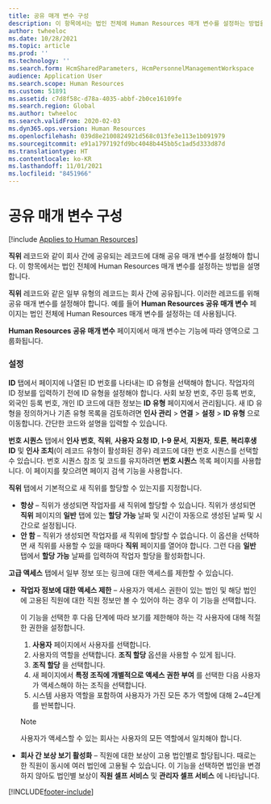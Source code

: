 ```yaml
---
title: 공유 매개 변수 구성
description: 이 항목에서는 법인 전체에 Human Resources 매개 변수를 설정하는 방법을 설명합니다.
author: twheeloc
ms.date: 10/28/2021
ms.topic: article
ms.prod: ''
ms.technology: ''
ms.search.form: HcmSharedParameters, HcmPersonnelManagementWorkspace
audience: Application User
ms.search.scope: Human Resources
ms.custom: 51891
ms.assetid: c7d8f58c-d78a-4035-abbf-2b0ce16109fe
ms.search.region: Global
ms.author: twheeloc
ms.search.validFrom: 2020-02-03
ms.dyn365.ops.version: Human Resources
ms.openlocfilehash: 039d8e2100824921d568c013fe3e113e1b091979
ms.sourcegitcommit: e91a1797192fd9bc4048b445bb5c1ad5d333d87d
ms.translationtype: HT
ms.contentlocale: ko-KR
ms.lasthandoff: 11/01/2021
ms.locfileid: "8451966"
---
```

# <a name="configure-shared-parameters"></a>공유 매개 변수 구성

[!include [Applies to Human Resources](../includes/applies-to-hr.md)]

**직위** 레코드와 같이 회사 간에 공유되는 레코드에 대해 공유 매개 변수를 설정해야 합니다. 이 항목에서는 법인 전체에 Human Resources 매개 변수를 설정하는 방법을 설명합니다.

**직위** 레코드와 같은 일부 유형의 레코드는 회사 간에 공유됩니다. 이러한 레코드를 위해 공유 매개 변수를 설정해야 합니다. 예를 들어 **Human Resources 공유 매개 변수** 페이지는 법인 전체에 Human Resources 매개 변수를 설정하는 데 사용됩니다. 

**Human Resources 공유 매개 변수** 페이지에서 매개 변수는 기능에 따라 영역으로 그룹화됩니다. 

### <a name="settings"></a>설정
**ID** 탭에서 페이지에 나열된 ID 번호를 나타내는 ID 유형을 선택해야 합니다. 작업자의 ID 정보를 입력하기 전에 ID 유형을 설정해야 합니다. 사회 보장 번호, 주민 등록 번호, 외국인 등록 번호, 개인 ID 코드에 대한 정보는 **ID 유형** 페이지에서 관리됩니다. 새 ID 유형을 정의하거나 기존 유형 목록을 검토하려면 **인사 관리** &gt; **연결** &gt; **설정** &gt; **ID 유형** 으로 이동합니다. 간단한 코드와 설명을 입력할 수 있습니다. 

**번호 시퀀스** 탭에서 **인사 번호**, **직위**, **사용자 요청 ID**, **I-9 문서**, **지원자**, **토론**, **복리후생 ID** 및 **인사 조치**(이 레코드 유형이 활성화된 경우) 레코드에 대한 번호 시퀀스를 선택할 수 있습니다. 번호 시퀀스 참조 및 코드를 유지하려면 **번호 시퀀스** 목록 페이지를 사용합니다. 이 페이지를 찾으려면 페이지 검색 기능을 사용합니다. 

**직위** 탭에서 기본적으로 새 직위를 할당할 수 있는지를 지정합니다.

- **항상** – 직위가 생성되면 작업자를 새 직위에 할당할 수 있습니다. 직위가 생성되면 **직위** 페이지의 **일반** 탭에 있는 **할당 가능** 날짜 및 시간이 자동으로 생성된 날짜 및 시간으로 설정됩니다.
- **안 함** – 직위가 생성되면 작업자를 새 직위에 할당할 수 없습니다. 이 옵션을 선택하면 새 직위를 사용할 수 있을 때마다 **직위** 페이지를 열어야 합니다. 그런 다음 **일반** 탭에서 **할당 가능** 날짜를 입력하여 작업자 할당을 활성화합니다.

**고급 액세스** 탭에서 일부 정보 또는 링크에 대한 액세스를 제한할 수 있습니다.

- **작업자 정보에 대한 액세스 제한** – 사용자가 액세스 권한이 있는 법인 및 해당 법인에 고용된 직원에 대한 직원 정보만 볼 수 있어야 하는 경우 이 기능을 선택합니다.

    이 기능을 선택한 후 다음 단계에 따라 보기를 제한해야 하는 각 사용자에 대해 적절한 권한을 설정합니다.

    1. **사용자** 페이지에서 사용자를 선택합니다.
    1. 사용자의 역할을 선택합니다. **조직 할당** 옵션을 사용할 수 있게 됩니다.
    1. **조직 할당** 을 선택합니다.
    1. 새 페이지에서 **특정 조직에 개별적으로 액세스 권한 부여** 를 선택한 다음 사용자가 액세스해야 하는 조직을 선택합니다.
    1. 시스템 사용자 역할을 포함하여 사용자가 가진 모든 추가 역할에 대해 2~4단계를 반복합니다.

    > [!NOTE]
    > 사용자가 액세스할 수 있는 회사는 사용자의 모든 역할에서 일치해야 합니다.

- **회사 간 보상 보기 활성화** – 직원에 대한 보상이 고용 법인별로 할당됩니다. 때로는 한 직원이 동시에 여러 법인에 고용될 수 있습니다. 이 기능을 선택하면 법인을 변경하지 않아도 법인별 보상이 **직원 셀프 서비스** 및 **관리자 셀프 서비스** 에 나타납니다. 

[!INCLUDE[footer-include](../includes/footer-banner.md)]
